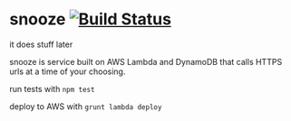 # snooze [![Build Status](https://travis-ci.org/bombbomb/snooze.svg?branch=master)](https://travis-ci.org/bombbomb/snooze)
it does stuff later

snooze is service built on AWS Lambda and DynamoDB that calls HTTPS urls at a time of your choosing.

run tests with `npm test`

deploy to AWS with `grunt lambda deploy`